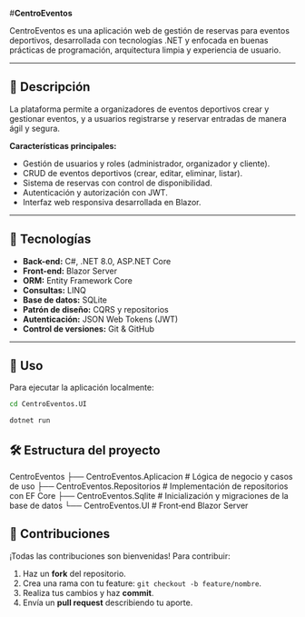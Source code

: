 #**CentroEventos**

CentroEventos es una aplicación web de gestión de reservas para eventos deportivos, desarrollada con tecnologías .NET y enfocada en buenas prácticas de programación, arquitectura limpia y experiencia de usuario.

---

## 📝 Descripción

La plataforma permite a organizadores de eventos deportivos crear y gestionar eventos, y a usuarios registrarse y reservar entradas de manera ágil y segura.

**Características principales:**
- Gestión de usuarios y roles (administrador, organizador y cliente).
- CRUD de eventos deportivos (crear, editar, eliminar, listar).
- Sistema de reservas con control de disponibilidad.
- Autenticación y autorización con JWT.
- Interfaz web responsiva desarrollada en Blazor.

---

## 🚀 Tecnologías

- **Back-end:** C#, .NET 8.0, ASP.NET Core  
- **Front-end:** Blazor Server  
- **ORM:** Entity Framework Core  
- **Consultas:** LINQ  
- **Base de datos:** SQLite  
- **Patrón de diseño:** CQRS y repositorios  
- **Autenticación:** JSON Web Tokens (JWT)  
- **Control de versiones:** Git & GitHub  

---

## 📱 Uso

Para ejecutar la aplicación localmente:

```bash
cd CentroEventos.UI

dotnet run
```

## 🛠️ Estructura del proyecto
CentroEventos
├── CentroEventos.Aplicacion # Lógica de negocio y casos de uso
├── CentroEventos.Repositorios # Implementación de repositorios con EF Core
├── CentroEventos.Sqlite # Inicialización y migraciones de la base de datos
└── CentroEventos.UI # Front‑end Blazor Server

## 🤝 Contribuciones

¡Todas las contribuciones son bienvenidas! Para contribuir:

1. Haz un **fork** del repositorio.  
2. Crea una rama con tu feature: `git checkout -b feature/nombre`.  
3. Realiza tus cambios y haz **commit**.  
4. Envía un **pull request** describiendo tu aporte.  
